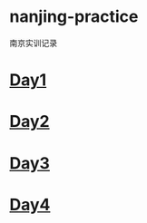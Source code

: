 # nanjing-practice
南京实训记录

# [Day1](day1/Day1.md)

# [Day2](day2/Day2.md)

# [Day3](day3/Day3.md)

# [Day4](day4/Day4.md)